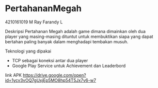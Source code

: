 # PertahananMegah

4210161019 M Ray Farandy L

Deskripsi
Pertahanan Megah adalah game dimana dimainkan oleh dua player yang masing-masing dituntut untuk membuktikan siapa yang dapat bertahan paling banyak dalam menghadapi tembakan musuh.

Teknologi yang dipakai
- TCP sebagai koneksi antar dua player
- Google Play Service untuk Achievement dan Leaderbord

link APK
https://drive.google.com/open?id=1ycv3vOQ7gUxjEp5MO8hp54T5Jx7v6-w7
